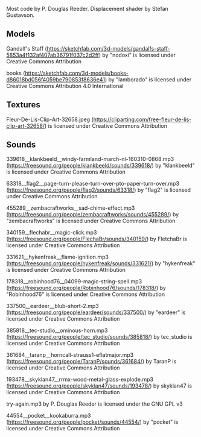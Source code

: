 Most code by P. Douglas Reeder.
Displacement shader by Stefan Gustavson.

## Models

Gandalf's Staff (https://sketchfab.com/3d-models/gandalfs-staff-5853a4f132af407ab36791f037c2d2ff)
by "nodoxi" is licensed under Creative Commons Attribution

books (https://sketchfab.com/3d-models/books-d86018bd056f4059be790853f8636e41) 
by "lamborado" is licensed under Creative Commons Attribution 4.0 International


## Textures

Fleur-De-Lis-Clip-Art-32658.jpeg (https://cliparting.com/free-fleur-de-lis-clip-art-32658/)
is licensed under Creative Commons Attribution


## Sounds

339618__klankbeeld__windy-farmland-march-nl-160310-0868.mp3 (https://freesound.org/people/klankbeeld/sounds/339618/)
by "klankbeeld" is licensed under Creative Commons Attribution

63318__flag2__page-turn-please-turn-over-pto-paper-turn-over.mp3 (https://freesound.org/people/flag2/sounds/63318/)
by "flag2" is licensed under Creative Commons Attribution

455289__zembacraftworks__sad-chime-effect.mp3 (https://freesound.org/people/zembacraftworks/sounds/455289/) 
by "zembacraftworks" is licensed under Creative Commons Attribution

340159__flechabr__magic-click.mp3 (https://freesound.org/people/FlechaBr/sounds/340159/)
by FletchaBr is licensed under Creative Commons Attribution

331621__hykenfreak__flame-ignition.mp3 (https://freesound.org/people/hykenfreak/sounds/331621/)
by "hykenfreak" is licensed under Creative Commons Attribution

178318__robinhood76__04099-magic-string-spell.mp3 (https://freesound.org/people/Robinhood76/sounds/178318/)
by "Robinhood76" is licensed under Creative Commons Attribution

337500__eardeer__blub-short-2.mp3 (https://freesound.org/people/eardeer/sounds/337500/)
by "eardeer" is licensed under Creative Commons Attribution

385818__tec-studio__ominous-horn.mp3 (https://freesound.org/people/tec_studio/sounds/385818/)
by tec_studio is licensed under Creative Commons Attribution

361684__taranp__horncall-strauss1-eflatmajor.mp3 (https://freesound.org/people/TaranP/sounds/361684/)
by TaranP is licensed under Creative Commons Attribution

193478__skyklan47__rrmx-wood-metal-glass-explode.mp3 (https://freesound.org/people/skyklan47/sounds/193478/)
by skyklan47 is licensed under Creative Commons Attribution

try-again.mp3 by P. Douglas Reeder is licensed under the GNU GPL v3

44554__pocket__kookaburra.mp3 (https://freesound.org/people/pocket/sounds/44554/)
by "pocket" is licensed under Creative Commons Attribution
